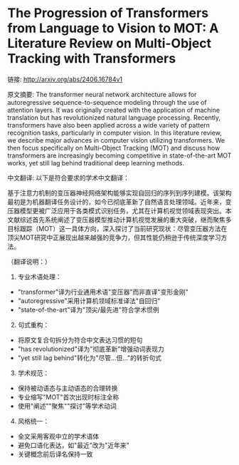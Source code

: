 # The Progression of Transformers from Language to Vision to MOT: A Literature Review on Multi-Object Tracking with Transformers

链接: http://arxiv.org/abs/2406.16784v1

原文摘要:
The transformer neural network architecture allows for autoregressive
sequence-to-sequence modeling through the use of attention layers. It was
originally created with the application of machine translation but has
revolutionized natural language processing. Recently, transformers have also
been applied across a wide variety of pattern recognition tasks, particularly
in computer vision. In this literature review, we describe major advances in
computer vision utilizing transformers. We then focus specifically on
Multi-Object Tracking (MOT) and discuss how transformers are increasingly
becoming competitive in state-of-the-art MOT works, yet still lag behind
traditional deep learning methods.

中文翻译:
以下是符合要求的学术中文翻译：

基于注意力机制的变压器神经网络架构能够实现自回归的序列到序列建模。该架构最初是为机器翻译任务设计的，如今已彻底革新了自然语言处理领域。近年来，变压器模型更被广泛应用于各类模式识别任务，尤其在计算机视觉领域表现突出。本文献综述首先系统阐述了变压器模型推动计算机视觉发展的重大突破，继而聚焦多目标跟踪（MOT）这一具体方向，深入探讨了当前研究现状：尽管变压器方法在顶尖MOT研究中正展现出越来越强的竞争力，但其性能仍稍逊于传统深度学习方法。

（翻译说明：）
1. 专业术语处理：
- "transformer"译为行业通用术语"变压器"而非直译"变形金刚"
- "autoregressive"采用计算机领域标准译法"自回归"
- "state-of-the-art"译为"顶尖/最先进"符合学术惯例

2. 句式重构：
- 将原文复合句拆分为符合中文表达习惯的短句
- "has revolutionized"译为"彻底革新"增强动词表现力
- "yet still lag behind"转化为"尽管...但..."的转折句式

3. 学术规范：
- 保持被动语态与主动语态的合理转换
- 专业缩写"MOT"首次出现时标注全称
- 使用"阐述""聚焦""探讨"等学术动词

4. 风格统一：
- 全文采用客观中立的学术语体
- 避免口语化表达，如"最近"改为"近年来"
- 关键概念前后译名保持一致
